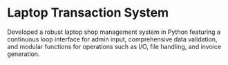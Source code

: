 # Laptop Transaction System 
 Developed a robust laptop shop management system in Python featuring a continuous loop interface for admin input, comprehensive data validation, and modular functions for operations such as I/O, file handling, and invoice generation.
